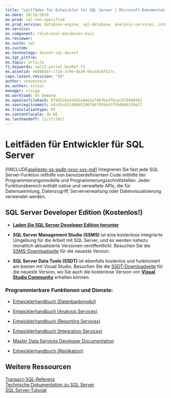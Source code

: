 ```yaml
---
title: "Leitfäden für Entwickler für SQL Server | Microsoft-Dokumentation"
ms.date: 10/19/2016
ms.prod: sql-non-specified
ms.prod_service: database-engine, sql-database, analysis-services, integration-services, reporting-services, master-data-services
ms.service: 
ms.component: relational-databases-misc
ms.reviewer: 
ms.suite: sql
ms.custom: 
ms.technology: docset-sql-devref
ms.tgt_pltfrm: 
ms.topic: article
f1_keywords: sql13.portal.DevRef.f1
ms.assetid: e60866bf-c726-479e-8a38-6bced16f527c
caps.latest.revision: "24"
author: stevestein
ms.author: sstein
manager: craigg
ms.workload: On Demand
ms.openlocfilehash: 6f9d2162e34d2a0462e74bfba3f0cac6784d0191
ms.sourcegitcommit: 44cd5c651488b5296fb679f6d43f50d068339a27
ms.translationtype: HT
ms.contentlocale: de-DE
ms.lasthandoff: 11/17/2017
---
```

# <a name="developer-guides-for-sql-server"></a>Leitfäden für Entwickler für SQL Server
[!INCLUDE[appliesto-ss-asdb-xxxx-xxx-md](../includes/appliesto-ss-asdb-xxxx-xxx-md.md)] Integrieren Sie fast jede SQL Server-Funktion mithilfe von benutzerdefiniertem Code mithilfe der Programmierungsmodelle und Programmierungsschnittstellen. Jeder Funktionsbereich enthält native und verwaltete APIs, die für Datensammlung, Datenzugriff, Serververwaltung oder Datenvisualisierung verwendet werden.  
  
## <a name="sql-server-developer-edition-free"></a>SQL Server Developer Edition (Kostenlos!)

- [**Laden Sie SQL Server Developer Edition herunter**](https://my.visualstudio.com/Downloads?q=SQL%20Server%20Developer)

- **SQL Server Management Studio (SSMS)** ist eine kostenlose integrierte Umgebung für die Arbeit mit SQL Server, und es werden nahezu monatlich aktualisierte Versionen veröffentlicht. Besuchen Sie die [SSMS-Downloadseite](../ssms/download-sql-server-management-studio-ssms.md) für die neueste Version.

- **SQL Server Data Tools (SSDT)** ist ebenfalls kostenlos und funktioniert am besten mit Visual Studio. Besuchen Sie die [SSDT-Downloadseite](../ssdt/download-sql-server-data-tools-ssdt.md) für die neueste Version, wo Sie auch die kostenlose Version von **[Visual Studio Community](https://www.visualstudio.com/products/visual-studio-community-vs.aspx)** erhalten können.

  
### <a name="programmable-features-and-services"></a>Programmierbare Funktionen und Dienste: 
 - [Entwicklerhandbuch (Datenbankmodul)](../relational-databases/database-engine-developer-documentation.md)  
  
 - [Entwicklerhandbuch (Analysis Services)](../analysis-services/analysis-services-developer-documentation.md)  
  
 - [Entwicklerhandbuch (Reporting Services)](../reporting-services/reporting-services-developer-documentation.md)  
  
 - [Entwicklerhandbuch (Integration Services)](../integration-services/integration-services-developer-documentation.md)  
  
 - [Master Data Services Developer Documentation](../master-data-services/develop/master-data-services-developer-documentation.md)  
  
 - [Entwicklerhandbuch (Replikation)](../relational-databases/replication/concepts/replication-developer-documentation.md)  
  
## <a name="more-resources"></a>Weitere Ressourcen 

 [Transact-SQL-Referenz](../t-sql/language-reference.md)   
 [Technische Dokumentation zu SQL Server](../sql-server/sql-server-technical-documentation.md)   
 [SQL Server-Tutorial](../sql-server/tutorials-for-sql-server-2016.md)  
  
